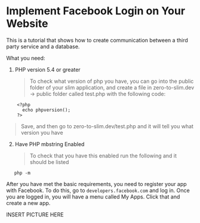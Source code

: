# Implement Facebook Login on Your Website
This is a tutorial that shows how to create communication between a third party service and a database.

What you need:

1. PHP version 5.4 or greater
    >To check what version of php you have, you can go into the public folder of your slim application, and create a file in
    >zero-to-slim.dev -> public folder called test.php with the following code:
  ```
      <?php
        echo phpversion();
      ?>
  ```

   >Save, and then go to zero-to-slim.dev/test.php and it will tell you what version you have
   
2. Have PHP mbstring Enabled
    >To check that you have this enabled run the following and it should be listed
  ```
     php -m 
  ```

After you have met the basic requirements, you need to register your app with Facebook. To do this, go to ```developers.facebook.com```
and log in. Once you are logged in, you will have a menu called My Apps. Click that and create a new app.


INSERT PICTURE HERE
